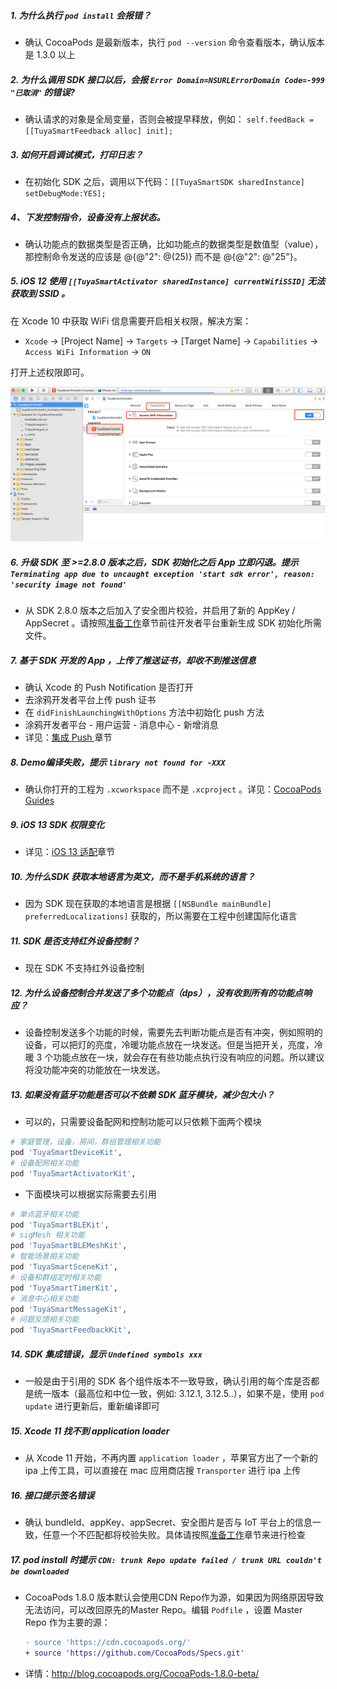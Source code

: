 ##### 1. 为什么执行 `pod install` 会报错？  

- 确认 CocoaPods 是最新版本，执行 `pod --version` 命令查看版本，确认版本是 1.3.0 以上

##### 2. 为什么调用 SDK 接口以后，会报 `Error Domain=NSURLErrorDomain Code=-999 "已取消"` 的错误? 

- 确认请求的对象是全局变量，否则会被提早释放，例如： `self.feedBack = [[TuyaSmartFeedback alloc] init];`

##### 3. 如何开启调试模式，打印日志？

- 在初始化 SDK 之后，调用以下代码：`[[TuyaSmartSDK sharedInstance] setDebugMode:YES];`

##### 4、下发控制指令，设备没有上报状态。  

- 确认功能点的数据类型是否正确，比如功能点的数据类型是数值型（value），那控制命令发送的应该是 @{@"2": @(25)} 而不是 @{@"2": @"25"}。

##### 5. iOS 12 使用 `[[TuyaSmartActivator sharedInstance] currentWifiSSID]` 无法获取到 SSID 。

在 Xcode 10 中获取 WiFi 信息需要开启相关权限，解决方案：

- `Xcode` -> [Project Name] -> `Targets` -> [Target Name] -> `Capabilities` -> `Access WiFi Information` -> `ON`

打开上述权限即可。

![](./images/ios-sdk-wifi-access.png)

##### 6. 升级 SDK 至 >=2.8.0 版本之后，SDK 初始化之后 App 立即闪退。提示 `Terminating app due to uncaught exception 'start sdk error', reason: 'security image not found'`

- 从 SDK 2.8.0 版本之后加入了安全图片校验，并启用了新的 AppKey / AppSecret 。请按照[准备工作](./Preparation.md)章节前往开发者平台重新生成 SDK 初始化所需文件。

##### 7. 基于 SDK 开发的 App ，上传了推送证书，却收不到推送信息

- 确认 Xcode 的 Push Notification 是否打开
- 去涂鸦开发者平台上传 push 证书
- 在  `didFinishLaunchingWithOptions`  方法中初始化 push 方法
- 涂鸦开发者平台 - 用户运营 - 消息中心 - 新增消息
- 详见：[集成 Push ](./Push.md)章节

##### 8. Demo编译失败，提示 `library not found for -XXX`

- 确认你打开的工程为 `.xcworkspace` 而不是 `.xcproject` 。详见：[CocoaPods Guides](https://guides.cocoapods.org/)


##### 9. iOS 13 SDK 权限变化
- 详见：[iOS 13 适配](./iOSAdaptation.md#ios-13-适配)章节

##### 10. 为什么SDK 获取本地语言为英文，而不是手机系统的语言？

- 因为 SDK 现在获取的本地语言是根据 `[[NSBundle mainBundle] preferredLocalizations]` 获取的，所以需要在工程中创建国际化语言

##### 11. SDK 是否支持红外设备控制？

- 现在 SDK 不支持红外设备控制

##### 12. 为什么设备控制合并发送了多个功能点（dps），没有收到所有的功能点响应？

- 设备控制发送多个功能的时候，需要先去判断功能点是否有冲突，例如照明的设备，可以把灯的亮度，冷暖功能点放在一块发送。但是当把开关，亮度，冷暖 3 个功能点放在一块，就会存在有些功能点执行没有响应的问题。所以建议将没功能冲突的功能放在一块发送。

##### 13. 如果没有蓝牙功能是否可以不依赖 SDK 蓝牙模块，减少包大小？

- 可以的，只需要设备配网和控制功能可以只依赖下面两个模块

```ruby
# 家庭管理，设备，房间，群组管理相关功能
pod 'TuyaSmartDeviceKit',
# 设备配网相关功能
pod 'TuyaSmartActivatorKit',
```

- 下面模块可以根据实际需要去引用

```ruby
# 单点蓝牙相关功能
pod 'TuyaSmartBLEKit', 
# sigMesh 相关功能
pod 'TuyaSmartBLEMeshKit',
# 智能场景相关功能
pod 'TuyaSmartSceneKit', 
# 设备和群组定时相关功能
pod 'TuyaSmartTimerKit',
# 消息中心相关功能
pod 'TuyaSmartMessageKit',
# 问题反馈相关功能
pod 'TuyaSmartFeedbackKit',
```

##### 14. SDK 集成错误，显示 `Undefined symbols xxx`

* 一般是由于引用的 SDK 各个组件版本不一致导致，确认引用的每个库是否都是统一版本（最高位和中位一致，例如: 3.12.1, 3.12.5..），如果不是，使用 `pod update` 进行更新后，重新编译即可

##### 15. Xcode 11 找不到 application loader

* 从 Xcode 11 开始，不再内置 `application loader` ，苹果官方出了一个新的 ipa 上传工具，可以直接在 mac 应用商店搜 `Transporter` 进行 ipa 上传

##### 16. 接口提示签名错误

* 确认 bundleId、appKey、appSecret、安全图片是否与 IoT 平台上的信息一致，任意一个不匹配都将校验失败。具体请按照[准备工作](./Preparation.md)章节来进行检查

##### 17. pod install 时提示 `CDN: trunk Repo update failed / trunk URL couldn't be downloaded`

- CocoaPods 1.8.0 版本默认会使用CDN Repo作为源，如果因为网络原因导致无法访问，可以改回原先的Master Repo。编辑 `Podfile` ，设置 Master Repo 作为主要的源：

  ```diff
  - source 'https://cdn.cocoapods.org/'
  + source 'https://github.com/CocoaPods/Specs.git'
  ```

- 详情：http://blog.cocoapods.org/CocoaPods-1.8.0-beta/

